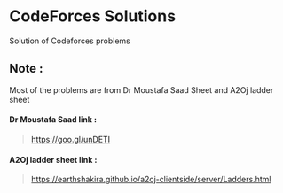 # CodeForces Solutions
Solution of Codeforces problems 

## Note :
  Most of the problems are from Dr Moustafa Saad Sheet and A2Oj ladder sheet <br>
  #### Dr Moustafa Saad link :
 > https://goo.gl/unDETI
  ####  A2Oj ladder sheet link :
 > https://earthshakira.github.io/a2oj-clientside/server/Ladders.html 
